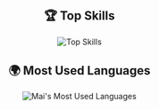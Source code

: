 <div align="center">

# 

## 🏆 Top Skills

![Top Skills](https://skillicons.dev/icons?i=js,html,css,python,react,java,tensorflow,pytorch,opencv,php,mysql,postgres,mongodb)

## 🌍 Most Used Languages

![Mai's Most Used Languages](https://github-readme-stats.vercel.app/api/top-langs/?username=Mai-00048&layout=compact&theme=dark&bg_color=000000&text_color=ffffff)

</div>
